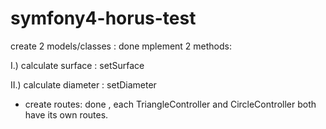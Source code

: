 # symfony4-horus-test


 create 2 models/classes : done
 mplement 2 methods:

I.) calculate surface  : setSurface

II.) calculate diameter : setDiameter

- create routes: done , each TriangleController and CircleController both have its own routes.
